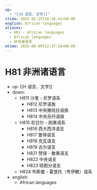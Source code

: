 ```yaml
---
up:
  - "[[H 语言、文字]]"
ctime: 2025-01-25T16:18:41+08:00
english: African languages
aliases:
  - H81 - African languages
  - African languages
  - 非洲诸语言
mtime: 2025-09-09T12:37:18+08:00
---
```


# H81 非洲诸语言

- up: [[H 语言、文字]]
- down:
	- H811 沙里 - 尼罗语系
		- H812 尼罗语族
		- H813 中央撒哈拉语族
		- H814 中央苏丹语族
	- H815 尼日尔 - 刚果语系
		- H816 西大西洋语支
		- H817 曼得语支
		- H818 克瓦语支
		- H819 古尔语支
		- H821 赞得 - 散果语支
		- H822 中央语支
		- H823 班图分语支
	- H824 布斯曼 - 霍登托（考伊散）语系
- english:
	- African languages
